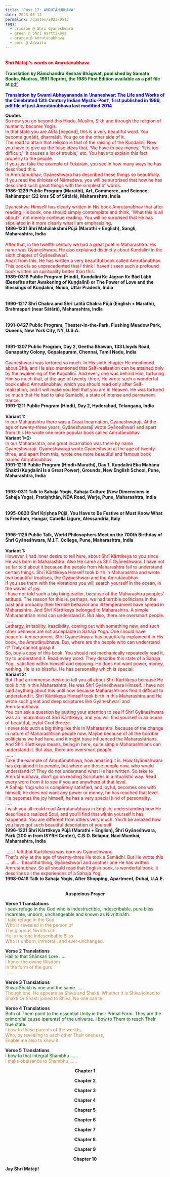 ```yaml
---
title: 'Post 17: AMṚUTĀNUBHAVA'
date: 2023-05-13
permalink: /quotes/2023/0513
tags:
  - crimson @ Shri Gyaneshwara
  - green @ Shri Karttikeya
  - orange @ Amrutanubhava
  - peru @ Advaita
---
```


<p>
<br>
<font color="red"><b>Śhrī Mātājī's words on Amṛutānubhava</b></font><br>
<br>
<font color="DarkGreen"><b>Translation by Rāmchandra Keshav Bhāgwat, published by Samata Books, Madras, 1991 Reprint, the 1985 First Edition available as a pdf file at</b> <a href="https://ia803208.us.archive.org/24/items/SriJnanadevasAmritanubhavaAmbrosialExperienceEnglishTranslationOfOriginalMarathiChangadevaPasashti/Sri%20Jnanadevas%20Amritanubhava%20Ambrosial%20Experience%20English%20Translation%20of%20Original%20Marathi-%20Changadeva%20Pasashti.pdf">pdf</a></font><br>
<br>
<font color="blue"><b>Translation by Swami Abhayananda in 'Jnaneshvar: The Life and Works of the Celebrated 13th Century Indian Mystic-Poet', first published in 1989, pdf file of just Amṛutānubhava last modified 2014</b></font><br>
</p>

<div class="para-divider"></div>

<p>
<b>Quotes</b><br>
<font color="red">So now you go beyond this Hindu, Muslim, Sikh and through the religion of humanity become Yogis.<br>
In that state you are Atīta [beyond], this is a very beautiful word. You become guṇātīt, dharmātīt. You go on the other side of it.<br>
The road to attain that religion is that of the raising of the Kuṇḍalinī. Now you have to give up the false ideas that, 'We have to pay money,' 'It is too difficult,' 'It causes a lot of trouble,' etc. You have to explain this fact properly to the people.<br>
If you just take the example of Tukārām, you see in how many ways he has described this.<br>
In Amṛutānubhav, Gyāneśhwara has described these things so beautifully.<br>
If you read the śhlokas of Nāmadeva, you will be surprised that how he has described such great things with the simplest of words. </font><br>
<b>1986-1229 Public Program (Marathi), Art, Commerce, and Science, Rahimatpur (22 kms SE of Sātārā), Maharashtra, India</b><br>
<br>
<font color="red">Dyaneśhwa Himself has clearly written in His book Amṛutānubhav that after reading His book, one should simply contemplate and think, 'What this is all about?', not merely continue reading. You will be surprised that He has stipulated in it more clearly what I am emphasizing.</font><br>
<b>1986-1231 Śhrī Mahālakṣhmī Pūjā (Marathi + English), Sangli, Maharashtra, India</b><br>
<br>
<font color="red">After that, in the twelfth century we had a great poet in Maharashtra. His name was Gyāneśhwara. He also explained distinctly about Kuṇḍalinī in the sixth chapter of Gyāneśhwarī.<br>
Apart from this, He has written a very beautiful book called Amṛutānubhav. This book is so unprecedented that I think I haven't seen such a profound book written on spirituality better than this.</font><br>
<b>1989-0316 Public Program (Hindi), Kuṇḍalinī Ke Jāgran Ke Bād Lābh (Benefits after Awakening of Kuṇḍalinī) or The Power of Love and the Blessings of Kuṇḍalinī, Noida, Uttar Pradesh, India</b><br>
<br>
<font color="red"></font><br>
<b>1990-1217 Śhrī Chakra and Śhrī Lalitā Chakra Pūjā (English + Marathi), Brahmapuri (near Sātārā), Maharashtra, India</b><br>
<br>
<font color="red"></font><br>
<b>1991-0427 Public Program, Theater-in-the-Park, Flushing Meadow Park, Queens, New York City, NY, U.S.A.</b><br>
<br>
<font color="red"></font><br>
<b>1991-1207 Public Program, Day 2, Geetha Bhawan, 133 Lloyds Road, Ganapathy Colony, Gopalapuram, Chennai, Tamil Nadu, India</b><br>
<br>
<font color="red">Gyāneśhwarjī was tortured so much. In His sixth chapter He mentioned about Gītā, and He also mentioned that Self-realization can be attained only by the awakening of the Kuṇḍalinī. And every one was behind Him, torturing Him so much that, at the age of twenty-three, He wrote such a wonderful book called Amṛutānubhav, which you should read only after Self-realization, and it will make you feel that you are in Heaven. He was tortured so much that He had to take Samādhi, a state of intense and permanent trance.</font><br>
<b>1991-1211 Public Program (Hindi), Day 2, Hyderabad, Telangana, India</b><br>
<br>
<b> Variant 1:</b><br>
<font color="red">In our Maharashtra there was a Great Incarnation, Gyāneśhwarajī. At the age of twenty-three years, Gyāneśhwarajī wrote Gyāneśhwarī and apart from this He wrote one more popular book called Amṛutānubhav.</font><br>
<b> Variant 1=2:</b><br>
<font color="red">In our Maharashtra, one great Incarnation was there by name Gyāneśhwarajī. Gyāneśhwarajī wrote Gyāneśhwarī at the age of twenty-three, and apart from this, wrote one more beautiful and famous book named Amṛutānubhav.</font><br>
<b>1991-1216 Public Program (Hindi+Marathi), Day 1, Kuṇḍalinī Eka Mahāna Śhakti (Kuṇḍalinī Is a Great Power), Grounds, New English School, Pune, Maharashtra, India</b><br>
<br>
<font color="red"></font><br>
<b>1993-0311 Talk to Sahaja Yogis, Sahaja Culture (New Dimensions in Sahaja Yoga), Pratiṣhṭhān, NDA Road, Warje, Pune, Maharashtra, India</b><br>
<br>
<font color="red"></font><br>
<b>1995-0820 Śhrī Kṛiṣhṇa Pūjā, You Have to Be Festive or Must Know What Is Freedom, Hangar, Cabella Ligure, Alessandria, Italy</b><br>
<br>
<font color="red"></font><br>
<b>1996-1125 Public Talk, World Philosophers Meet on the 700th Birthday of Śhrī Gyāneśhwara, M.I.T. College, Pune, Maharashtra, India</b><br>
<br>
<b> Variant 1:</b><br>
<font color="red">However, I had inner desire to tell here, about Śhrī Kārttikeya to you since He was born in Maharashtra. Also He came as Śhrī Gyāneśhwara. I have not so far told about it because the people from Maharashtra fail to understand certain things. Śhrī Kārttikeya Himself took birth in Maharashtra and wrote two beautiful treatises, the Gyāneśhwarī and the Amṛutānubhav.<br>
If you see them with the vibrations you will search yourself in the ocean, in the waves of joy.<br>
I have not told such a big thing earlier, because of the Maharashtra peoples' attitude. The reason for this is, perhaps, we had terrible politicians in the past and probably their terrible behavior and ill temperament have spread in Maharashtra. And Śhrī Kārttikeya belonged to Maharashtra. A simple Maharashtrian mind can understand it. But also, there are oversmart people.<br>
......<br>
Lethargy, irritability, irascibility, coming out with something new, and such other behavior are not acceptable in Sahaja Yoga. One should have peaceful temperament. Śhrī Gyāneśhwara has beautifully explained it in His book, the Amṛutānubhava. But, where are the people who can understand it? They cannot grasp it.<br>
So, buy a copy of this book. You should not mechanically repeatedly read it, try to understand it. Read every word. They describe this state of a Sahaja Yogi, satisfied within himself and enjoying. He does not want power, money, nothing. He is so blissful. He has personality which is special.</font><br>
<b> Variant 2:</b><br>
<font color="red">But I had an immense desire to tell you all about Śhrī Kārttikeya because He took birth in this Maharashtra, He was Śhrī Gyāneśhwara Himself. I have not said anything about this until now because Maharashtrians find it difficult to understand it. Śhrī Kārttikeya Himself took birth in this Maharashtra and He wrote such great and deep scriptures like Gyāneśhwarī and Amṛutānubhava.<br>
You can ask a question by putting your attention to see if Śhrī Gyāneśhwara was an Incarnation of Śhrī Kārttikeya, and you will find yourself in an ocean of beautiful, joyful Cool Breeze.<br>
I never told such a big thing like this in Maharashtra, because of the change in nature of Maharashtrian people now. Maybe because of all the horrible politicians we had here, and it might have influenced the Maharashtrians. And Śhrī Kārttikeya means, being in here, quite simple Maharashtrians can understand it. But also, there are oversmart people.<br>
......<br>
Take the example of Amṛutānubhava, how amazing it is. How Gyāneśhwara has explained it to people, but where are those people now, who would understand it? They do not understand what He has written. So take to Amṛutānubhava, don't go on reading Scriptures in a ritualistic way. Read every word from it to see if you are anywhere at that level.<br>
A Sahaja Yogi who is completely satisfied, and joyful, becomes one with himself, he does not want any power or money, he has reached that level. He becomes the joy himself, he has a very special kind of personality.<br>
.....<br>
I wish you all could read Amṛutānubhava in English, understanding how He describes a realized Soul, and you'll find that within yourself it has happened. You are different from others very much. You'll be amazed how you have got such beautiful description of yourself.</font><br>
<b>1996-1221 Śhrī Kārttikeya Pūjā (Marathi + English), Śhrī Gyāneśhwara, Park (200 m from ISYRH Center), C.B.D. Belapur, Navi Mumbai, Maharashtra, India</b><br>
<br>
<font color="red">...... I felt that Kārttikeya was born as Gyāneśhwara.<br>
That's why at the age of twenty-three He took a Samādhi. But He wrote this ... uh ... beautiful thing, Gyāneśhwarī and another one He has written Amṛutānubhav. So all should read that English book, is wonderful book. It describes all the experiences of a Sahaja Yogi.</font><br>
<b>1998-0416 Talk to Sahaja Yogis, After Shopping, Apartment, Dubai, U.A.E.</b><br>
<br>
</p>

<p style="text-align:center;">
<b>Auspicious Prayer</b><br>
</p>

<p>
<b>Verse 1 Translations</b><br>
<font color="DarkGreen">I seek refuge in the God who is indestructible, indescribable, pure bliss incarnate, unborn, unchangeable and known as Nivṛittināth.</font><br>
<font color="Peru">I take refuge in the God<br>
Who is revealed in the person of<br>
The glorious Nivṛittināth.<br>
He is the one indescribable Bliss<br>
Who is unborn, immortal, and ever-unchanged.</font><br>
</p>

<p>
<b>Verse 2 Translations</b><br>
<font color="DarkGreen">Hail to that Śhāṅkari Lore .....</font><br>
<font color="Peru">I honor the divine Wisdom<br>
In the form of the guru,<br>
......</font><br>
</p>

<p>
<b>Verse 3 Translations</b><br>
<font color="DarkGreen">Śhiva-Śhakti is one and the same ......</font><br>
<font color="Peru">Though one, He appears as Śhiva and Śhakti. Whether it is Śhiva joined to Śhakti
Or Śhakti joined to Śhiva,
No one can tell.</font><br>
</p>

<p>
<b>Verse 4 Translations</b><br>
<font color="DarkGreen">Both of Them point to the essential Unity in their Primal Form. They are the primordial cause (parents) of the universe. I bow to Them to reach Their true state.</font><br>
<font color="Peru">I bow to these parents of the worlds,<br>
Who, by revealing to each other Their oneness,<br>
Enable me also to know it.</font><br>
</p>

<p>
<b>Verse 5 Translations</b><br>
<font color="DarkGreen">I bow to that integral Śhambhu ......</font><br>
<font color="Peru">I make obeisance to Śhambhu ......</font><br>
</p>

<div class="para-divider"></div>

<p style="text-align:center;">
<b>Chapter 1</b><br>
</p>

<div class="para-divider"></div>

<p style="text-align:center;">
<b>Chapter 2</b><br>
</p>

<div class="para-divider"></div>

<p style="text-align:center;">
<b>Chapter 3</b><br>
</p>

<div class="para-divider"></div>

<p style="text-align:center;">
<b>Chapter 4</b><br>
</p>

<div class="para-divider"></div>

<p style="text-align:center;">
<b>Chapter 5</b><br>
</p>

<div class="para-divider"></div>

<p style="text-align:center;">
<b>Chapter 6</b><br>
</p>

<div class="para-divider"></div>

<p style="text-align:center;">
<b>Chapter 7</b><br>
</p>

<div class="para-divider"></div>

<p style="text-align:center;">
<b>Chapter 8</b><br>
</p>

<div class="para-divider"></div>

<p style="text-align:center;">
<b>Chapter 9</b><br>
</p>

<div class="para-divider"></div>

<p style="text-align:center;">
<b>Chapter 10</b><br>
</p>

<div class="para-divider"></div>

<p><b>Jay Śhrī Mātājī!</b>
</p>